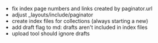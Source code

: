 - fix index page numbers and links created by paginator.url
- adjust _layouts/include/paginator
- create index files for collections (always starting a new)
- add draft flag to md: drafts aren't included in index files
- upload tool should ignore drafts
